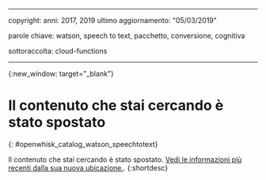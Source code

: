 
---

copyright:
  anni: 2017, 2019
ultimo aggiornamento: "05/03/2019"

parole chiave: watson, speech to text, pacchetto, conversione, cognitiva

sottoraccolta: cloud-functions

---


{:new_window: target="_blank"}
# Il contenuto che stai cercando è stato spostato
{: #openwhisk_catalog_watson_speechtotext}

Il contenuto che stai cercando è stato spostato. [Vedi le informazioni più recenti dalla sua nuova ubicazione.](/docs/openwhisk?topic=cloud-functions-pkg_speech_to_text).
{:shortdesc}
